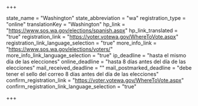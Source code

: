 +++

state_name = "Washington"
state_abbreviation = "wa"
registration_type = "online"
translationKey = "Washington"
hp_link = "https://www.sos.wa.gov/elections/spanish.aspx"
hp_link_translated = "true"
registration_link = "https://voter.votewa.gov/WhereToVote.aspx"
registration_link_language_selection = "true"
more_info_link = "https://www.sos.wa.gov/elections/voters/"
more_info_link_language_selection = "true"
ip_deadline = "hasta el mismo día de las elecciones"
online_deadline = "hasta 8 días antes del día de las elecciones"
mail_received_deadline = ""
mail_postmarked_deadline = "debe tener el sello del correo 8 días antes del día de las elecciones"
confirm_registration_link = "https://voter.votewa.gov/WhereToVote.aspx"
confirm_registration_link_language_selection = "true"

+++